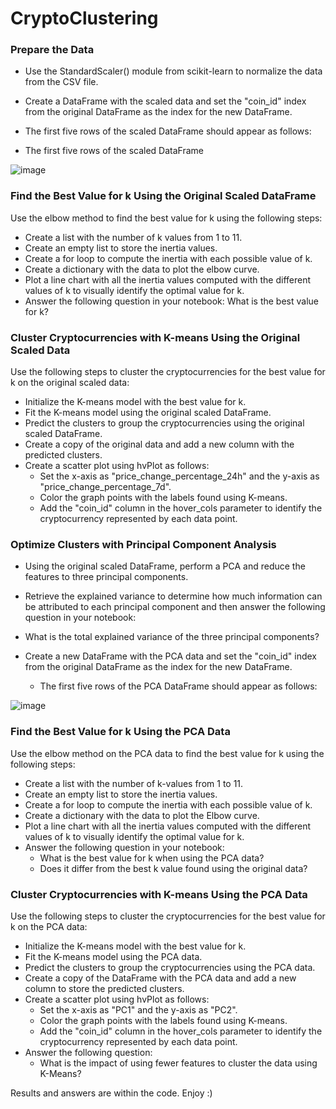 # CryptoClustering

### Prepare the Data
- Use the StandardScaler() module from scikit-learn to normalize the data from the CSV file.

- Create a DataFrame with the scaled data and set the "coin_id" index from the original DataFrame as the index for the new DataFrame.

- The first five rows of the scaled DataFrame should appear as follows:

- The first five rows of the scaled DataFrame

![image](https://github.com/user-attachments/assets/8ee15d62-f728-4d0e-aaac-9ced55e49c28)

### Find the Best Value for k Using the Original Scaled DataFrame

Use the elbow method to find the best value for k using the following steps:

- Create a list with the number of k values from 1 to 11.
- Create an empty list to store the inertia values.
- Create a for loop to compute the inertia with each possible value of k.
- Create a dictionary with the data to plot the elbow curve.
- Plot a line chart with all the inertia values computed with the different values of k to visually identify the optimal value for k.
- Answer the following question in your notebook: What is the best value for k?

### Cluster Cryptocurrencies with K-means Using the Original Scaled Data

Use the following steps to cluster the cryptocurrencies for the best value for k on the original scaled data:

- Initialize the K-means model with the best value for k.
- Fit the K-means model using the original scaled DataFrame.
- Predict the clusters to group the cryptocurrencies using the original scaled DataFrame.
- Create a copy of the original data and add a new column with the predicted clusters.
- Create a scatter plot using hvPlot as follows:
  - Set the x-axis as "price_change_percentage_24h" and the y-axis as "price_change_percentage_7d".
  - Color the graph points with the labels found using K-means.
  - Add the "coin_id" column in the hover_cols parameter to identify the cryptocurrency represented by each data point.

### Optimize Clusters with Principal Component Analysis

- Using the original scaled DataFrame, perform a PCA and reduce the features to three principal components.

- Retrieve the explained variance to determine how much information can be attributed to each principal component and then answer the following question in your notebook:
 - What is the total explained variance of the three principal components?

- Create a new DataFrame with the PCA data and set the "coin_id" index from the original DataFrame as the index for the new DataFrame.

  - The first five rows of the PCA DataFrame should appear as follows:

![image](https://github.com/user-attachments/assets/183c259c-9f52-49b2-8f40-f33cc8ecd9e9)

### Find the Best Value for k Using the PCA Data
Use the elbow method on the PCA data to find the best value for k using the following steps:

- Create a list with the number of k-values from 1 to 11.
- Create an empty list to store the inertia values.
- Create a for loop to compute the inertia with each possible value of k.
- Create a dictionary with the data to plot the Elbow curve.
- Plot a line chart with all the inertia values computed with the different values of k to visually identify the optimal value for k.
- Answer the following question in your notebook:
  - What is the best value for k when using the PCA data?
  - Does it differ from the best k value found using the original data?
 
### Cluster Cryptocurrencies with K-means Using the PCA Data

Use the following steps to cluster the cryptocurrencies for the best value for k on the PCA data:

- Initialize the K-means model with the best value for k.
- Fit the K-means model using the PCA data.
- Predict the clusters to group the cryptocurrencies using the PCA data.
- Create a copy of the DataFrame with the PCA data and add a new column to store the predicted clusters.
- Create a scatter plot using hvPlot as follows:
  - Set the x-axis as "PC1" and the y-axis as "PC2".
  - Color the graph points with the labels found using K-means.
  - Add the "coin_id" column in the hover_cols parameter to identify the cryptocurrency represented by each data point.
- Answer the following question:
  - What is the impact of using fewer features to cluster the data using K-Means?

Results and answers are within the code.
Enjoy :)

